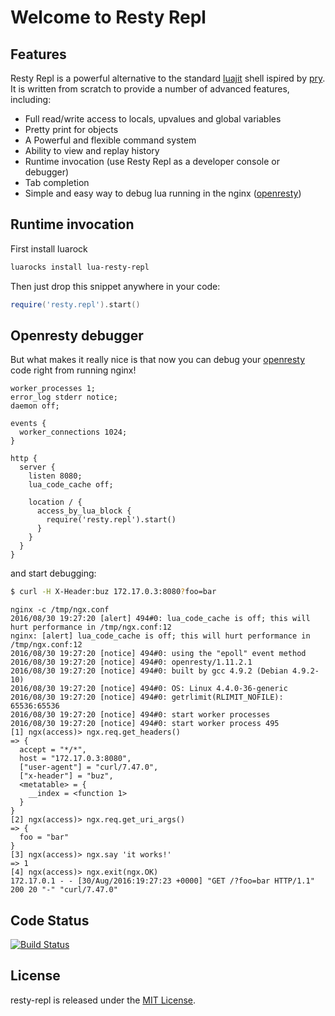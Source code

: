 # Welcome to Resty Repl

## Features

Resty Repl is a powerful alternative to the standard [luajit](http://luajit.org/) shell ispired by [pry](https://github.com/pry/pry). It is written from scratch to provide a number of advanced features, including:
* Full read/write access to locals, upvalues and global variables
* Pretty print for objects
* A Powerful and flexible command system
* Ability to view and replay history
* Runtime invocation (use Resty Repl as a developer console or debugger)
* Tab completion
* Simple and easy way to debug lua running in the nginx ([openresty](http://openresty.org/en/))

## Runtime invocation

First install luarock
```bash
luarocks install lua-resty-repl
```

Then just drop this snippet anywhere in your code:

```lua
require('resty.repl').start()
```

## Openresty debugger
But what makes it really nice is that now you can debug your [openresty](http://openresty.org/en/) code right from running nginx!

```nginx
worker_processes 1;
error_log stderr notice;
daemon off;

events {
  worker_connections 1024;
}

http {
  server {
    listen 8080;
    lua_code_cache off;

    location / {
      access_by_lua_block {
        require('resty.repl').start()
      }
    }
  }
}
```

and start debugging:
```bash
$ curl -H X-Header:buz 172.17.0.3:8080?foo=bar

```

```
nginx -c /tmp/ngx.conf
2016/08/30 19:27:20 [alert] 494#0: lua_code_cache is off; this will hurt performance in /tmp/ngx.conf:12
nginx: [alert] lua_code_cache is off; this will hurt performance in /tmp/ngx.conf:12
2016/08/30 19:27:20 [notice] 494#0: using the "epoll" event method
2016/08/30 19:27:20 [notice] 494#0: openresty/1.11.2.1
2016/08/30 19:27:20 [notice] 494#0: built by gcc 4.9.2 (Debian 4.9.2-10)
2016/08/30 19:27:20 [notice] 494#0: OS: Linux 4.4.0-36-generic
2016/08/30 19:27:20 [notice] 494#0: getrlimit(RLIMIT_NOFILE): 65536:65536
2016/08/30 19:27:20 [notice] 494#0: start worker processes
2016/08/30 19:27:20 [notice] 494#0: start worker process 495
[1] ngx(access)> ngx.req.get_headers()
=> {
  accept = "*/*",
  host = "172.17.0.3:8080",
  ["user-agent"] = "curl/7.47.0",
  ["x-header"] = "buz",
  <metatable> = {
    __index = <function 1>
  }
}
[2] ngx(access)> ngx.req.get_uri_args()
=> {
  foo = "bar"
}
[3] ngx(access)> ngx.say 'it works!'
=> 1
[4] ngx(access)> ngx.exit(ngx.OK)
172.17.0.1 - - [30/Aug/2016:19:27:23 +0000] "GET /?foo=bar HTTP/1.1" 200 20 "-" "curl/7.47.0"
```

## Code Status

[![Build Status](https://travis-ci.org/saks/lua-resty-repl.svg?branch=master)](https://travis-ci.org/saks/lua-resty-repl)

## License

resty-repl is released under the [MIT License](http://www.opensource.org/licenses/MIT).
